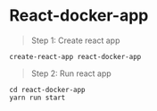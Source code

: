 # React-docker-app

> Step 1: Create react app

```
create-react-app react-docker-app
```

> Step 2: Run react app 

```
cd react-docker-app
yarn run start
```